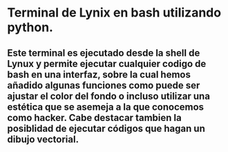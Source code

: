 # Terminal de Lynix en bash utilizando python.
## Este terminal es ejecutado desde la shell de Lynux y permite ejecutar cualquier codigo de bash en una interfaz, sobre la cual hemos añadido algunas funciones como puede ser ajustar el color del fondo o incluso utilizar una estética que se asemeja a la que conocemos como hacker. Cabe destacar tambien la posiblidad de ejecutar códigos que hagan un dibujo vectorial.
